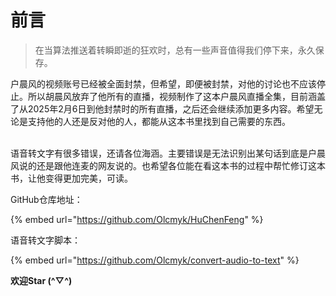 # 前言

> 在当算法推送着转瞬即逝的狂欢时，总有一些声音值得我们停下来，永久保存。

户晨风的视频账号已经被全面封禁，但希望，即便被封禁，对他的讨论也不应该停止。所以胡晨风放弃了他所有的直播，视频制作了这本户晨风直播全集，目前涵盖了从2025年2月6日到他封禁时的所有直播，之后还会继续添加更多内容。希望无论是支持他的人还是反对他的人，都能从这本书里找到自己需要的东西。

\
语音转文字有很多错误，还请各位海涵。主要错误是无法识别出某句话到底是户晨风说的还是跟他连麦的网友说的。也希望各位能在看这本书的过程中帮忙修订这本书，让他变得更加完美，可读。

GitHub仓库地址：

{% embed url="https://github.com/Olcmyk/HuChenFeng" %}

语音转文字脚本：

{% embed url="https://github.com/Olcmyk/convert-audio-to-text" %}

**欢迎Star (^▽^)**
